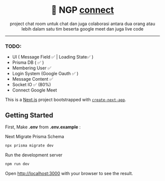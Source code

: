 <h1 align="center">
   🐧 NGP <a href="https://github.com/yohanesokta/NGP.connect">connect</a>
</h1>
<p align="center">
project chat room untuk chat dan juga colaborasi antara dua orang atau lebih dalam satu tim beserta google meet dan juga live code
</p>


---

### TODO:

-   UI  ( Message Field ✅ | Loading State✅  )
-   Prisma DB ( ✅ )
-   Membering User ✅
-   Login System (Google Oauth ✅ )
-   Message Content ✅
-   Socket IO ✅ (80%)
-   Connect Google Meet

This is a [Next.js](https://nextjs.org/) project bootstrapped with [`create-next-app`](https://github.com/vercel/next.js/tree/canary/packages/create-next-app).

## Getting Started

First, Make **.env** from **.env.example** :

Next Migrate Prisma Schema

```bash
npx prisma migrate dev
```
Run the development server

```bash
npm run dev
```

Open [http://localhost:3000](http://localhost:3000) with your browser to see the result.
